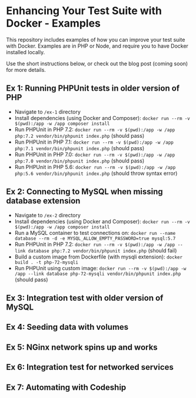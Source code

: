 # Enhancing Your Test Suite with Docker - Examples

This repository includes examples of how you can improve your test suite with Docker. Examples are in PHP or Node, and require you to have Docker installed locally.

Use the short instructions below, or check out the blog post (coming soon) for more details.

## Ex 1: Running PHPUnit tests in older version of PHP

- Navigate to `/ex-1` directory
- Install dependencies (using Docker and Composer): `docker run --rm -v $(pwd):/app -w /app composer install`
- Run PHPUnit in PHP 7.2: `docker run --rm -v $(pwd):/app -w /app php:7.2 vendor/bin/phpunit index.php` (should pass)
- Run PHPUnit in PHP 7.1: `docker run --rm -v $(pwd):/app -w /app php:7.1 vendor/bin/phpunit index.php` (should pass)
- Run PHPUnit in PHP 7.0: `docker run --rm -v $(pwd):/app -w /app php:7.0 vendor/bin/phpunit index.php` (should pass)
- Run PHPUnit in PHP 5.6: `docker run --rm -v $(pwd):/app -w /app php:5.6 vendor/bin/phpunit index.php` (should throw syntax error)

## Ex 2: Connecting to MySQL when missing database extension

- Navigate to `/ex-2` directory
- Install dependencies (using Docker and Composer): `docker run --rm -v $(pwd):/app -w /app composer install`
- Run a MySQL container to test connections on: `docker run --name database --rm -d -e MYSQL_ALLOW_EMPTY_PASSWORD=true mysql:5.7`
- Run PHPUnit in PHP 7.2: `docker run --rm -v $(pwd):/app -w /app --link database php:7.2 vendor/bin/phpunit index.php` (should fail)
- Build a custom image from Dockerfile (with mysqli extension): `docker build . -t php-72-mysqli`
- Run PHPUnit using custom image: `docker run --rm -v $(pwd):/app -w /app --link database php-72-mysqli vendor/bin/phpunit index.php` (should pass)

## Ex 3: Integration test with older version of MySQL

## Ex 4: Seeding data with volumes

## Ex 5: NGinx network spins up and works

## Ex 6: Integration test for networked services

## Ex 7: Automating with Codeship
